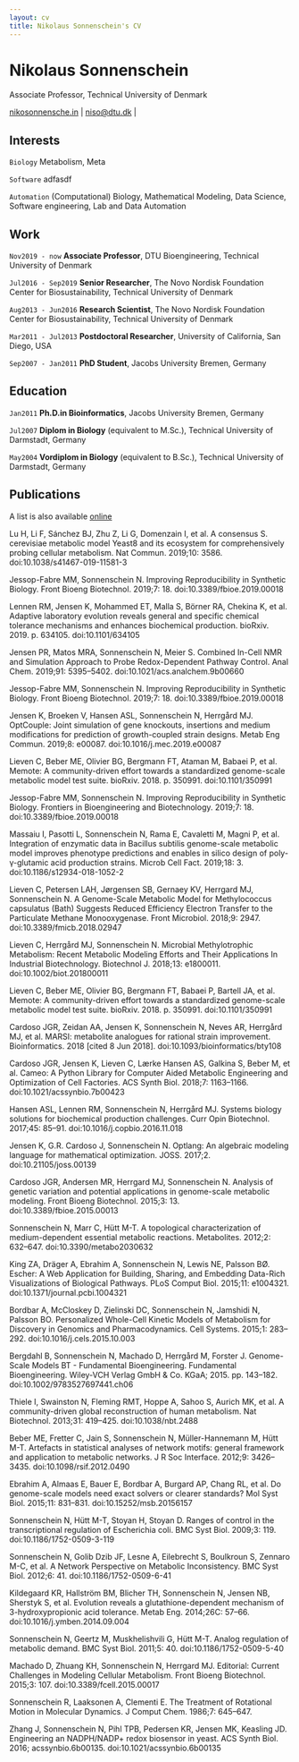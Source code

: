 ```yaml
---
layout: cv
title: Nikolaus Sonnenschein's CV
---
```

# Nikolaus Sonnenschein

Associate Professor, Technical University of Denmark

<div id="webaddress">
<a href="nikosonnensche.in">nikosonnensche.in</a>
| <a href="mailto:niso@dtu.dk">niso@dtu.dk</a>
| <a href="https://github.com/phantomas1234"><i class="fa fa-github"></i></a>
<a href="https://twitter.com/phantomas1234"><i class="fa fa-twitter"></i></a>
<a href="https://dk.linkedin.com/in/nikosonnenschein"><i class="fa fa-linkedin"></i></a>
<a href="http://scholar.google.dk/citations?user=8RqKcm0AAAAJ&hl=en"><i class="fa fa-graduation-cap"></i></a>
<a href="mailto:niko.sonnenschein@gmail.com"><i class="fa fa-envelope"></i></a>
</div>

## Interests

`Biology` Metabolism, Meta

`Software` adfasdf

`Automation`
(Computational) Biology, Mathematical Modeling, Data Science, Software engineering, Lab and Data Automation

## Work

`Nov2019 - now`
__Associate Professor__, DTU Bioengineering, Technical University of Denmark

`Jul2016 - Sep2019`
__Senior Researcher__, The Novo Nordisk Foundation Center for Biosustainability, Technical University of Denmark

`Aug2013 - Jun2016`
__Research Scientist__, The Novo Nordisk Foundation Center for Biosustainability, Technical University of Denmark

`Mar2011 - Jul2013`
__Postdoctoral Researcher__, University of California, San Diego, USA

`Sep2007 - Jan2011`
__PhD Student__, Jacobs University Bremen, Germany

## Education

`Jan2011`
__Ph.D.in Bioinformatics__, Jacobs University Bremen, Germany

`Jul2007`
__Diplom in Biology__ (equivalent to M.Sc.), Technical University of Darmstadt, Germany

`May2004`
__Vordiplom in Biology__ (equivalent to B.Sc.), Technical University of Darmstadt, Germany


## Publications

A list is also available [online](http://scholar.google.co.uk/citations?user=LTOTl0YAAAAJ)

Lu H, Li F, Sánchez BJ, Zhu Z, Li G, Domenzain I, et al. A consensus S. cerevisiae metabolic model Yeast8 and its ecosystem for comprehensively probing cellular metabolism. Nat Commun. 2019;10: 3586. doi:10.1038/s41467-019-11581-3

Jessop-Fabre MM, Sonnenschein N. Improving Reproducibility in Synthetic Biology. Front Bioeng Biotechnol. 2019;7: 18. doi:10.3389/fbioe.2019.00018

Lennen RM, Jensen K, Mohammed ET, Malla S, Börner RA, Chekina K, et al. Adaptive laboratory evolution reveals general and specific chemical tolerance mechanisms and enhances biochemical production. bioRxiv. 2019. p. 634105. doi:10.1101/634105

Jensen PR, Matos MRA, Sonnenschein N, Meier S. Combined In-Cell NMR and Simulation Approach to Probe Redox-Dependent Pathway Control. Anal Chem. 2019;91: 5395–5402. doi:10.1021/acs.analchem.9b00660

Jessop-Fabre MM, Sonnenschein N. Improving Reproducibility in Synthetic Biology. Front Bioeng Biotechnol. 2019;7: 18. doi:10.3389/fbioe.2019.00018

Jensen K, Broeken V, Hansen ASL, Sonnenschein N, Herrgård MJ. OptCouple: Joint simulation of gene knockouts, insertions and medium modifications for prediction of growth-coupled strain designs. Metab Eng Commun. 2019;8: e00087. doi:10.1016/j.mec.2019.e00087

Lieven C, Beber ME, Olivier BG, Bergmann FT, Ataman M, Babaei P, et al. Memote: A community-driven effort towards a standardized genome-scale metabolic model test suite. bioRxiv. 2018. p. 350991. doi:10.1101/350991

Jessop-Fabre MM, Sonnenschein N. Improving Reproducibility in Synthetic Biology. Frontiers in Bioengineering and Biotechnology. 2019;7: 18. doi:10.3389/fbioe.2019.00018

Massaiu I, Pasotti L, Sonnenschein N, Rama E, Cavaletti M, Magni P, et al. Integration of enzymatic data in Bacillus subtilis genome-scale metabolic model improves phenotype predictions and enables in silico design of poly-γ-glutamic acid production strains. Microb Cell Fact. 2019;18: 3. doi:10.1186/s12934-018-1052-2

Lieven C, Petersen LAH, Jørgensen SB, Gernaey KV, Herrgard MJ, Sonnenschein N. A Genome-Scale Metabolic Model for Methylococcus capsulatus (Bath) Suggests Reduced Efficiency Electron Transfer to the Particulate Methane Monooxygenase. Front Microbiol. 2018;9: 2947. doi:10.3389/fmicb.2018.02947

Lieven C, Herrgård MJ, Sonnenschein N. Microbial Methylotrophic Metabolism: Recent Metabolic Modeling Efforts and Their Applications In Industrial Biotechnology. Biotechnol J. 2018;13: e1800011. doi:10.1002/biot.201800011

Lieven C, Beber ME, Olivier BG, Bergmann FT, Babaei P, Bartell JA, et al. Memote: A community-driven effort towards a standardized genome-scale metabolic model test suite. bioRxiv. 2018. p. 350991. doi:10.1101/350991

Cardoso JGR, Zeidan AA, Jensen K, Sonnenschein N, Neves AR, Herrgård MJ, et al. MARSI: metabolite analogues for rational strain improvement. Bioinformatics. 2018 [cited 8 Jun 2018]. doi:10.1093/bioinformatics/bty108

Cardoso JGR, Jensen K, Lieven C, Lærke Hansen AS, Galkina S, Beber M, et al. Cameo: A Python Library for Computer Aided Metabolic Engineering and Optimization of Cell Factories. ACS Synth Biol. 2018;7: 1163–1166. doi:10.1021/acssynbio.7b00423

Hansen ASL, Lennen RM, Sonnenschein N, Herrgård MJ. Systems biology solutions for biochemical production challenges. Curr Opin Biotechnol. 2017;45: 85–91. doi:10.1016/j.copbio.2016.11.018

Jensen K, G.R. Cardoso J, Sonnenschein N. Optlang: An algebraic modeling language for mathematical optimization. JOSS. 2017;2. doi:10.21105/joss.00139

Cardoso JGR, Andersen MR, Herrgard MJ, Sonnenschein N. Analysis of genetic variation and potential applications in genome-scale metabolic modeling. Front Bioeng Biotechnol. 2015;3: 13. doi:10.3389/fbioe.2015.00013

Sonnenschein N, Marr C, Hütt M-T. A topological characterization of medium-dependent essential metabolic reactions. Metabolites. 2012;2: 632–647. doi:10.3390/metabo2030632

King ZA, Dräger A, Ebrahim A, Sonnenschein N, Lewis NE, Palsson BØ. Escher: A Web Application for Building, Sharing, and Embedding Data-Rich Visualizations of Biological Pathways. PLoS Comput Biol. 2015;11: e1004321. doi:10.1371/journal.pcbi.1004321

Bordbar A, McCloskey D, Zielinski DC, Sonnenschein N, Jamshidi N, Palsson BO. Personalized Whole-Cell Kinetic Models of Metabolism for Discovery in Genomics and Pharmacodynamics. Cell Systems. 2015;1: 283–292. doi:10.1016/j.cels.2015.10.003

Bergdahl B, Sonnenschein N, Machado D, Herrgård M, Forster J. Genome-Scale Models BT - Fundamental Bioengineering. Fundamental Bioengineering. Wiley-VCH Verlag GmbH & Co. KGaA; 2015. pp. 143–182. doi:10.1002/9783527697441.ch06

Thiele I, Swainston N, Fleming RMT, Hoppe A, Sahoo S, Aurich MK, et al. A community-driven global reconstruction of human metabolism. Nat Biotechnol. 2013;31: 419–425. doi:10.1038/nbt.2488

Beber ME, Fretter C, Jain S, Sonnenschein N, Müller-Hannemann M, Hütt M-T. Artefacts in statistical analyses of network motifs: general framework and application to metabolic networks. J R Soc Interface. 2012;9: 3426–3435. doi:10.1098/rsif.2012.0490

Ebrahim A, Almaas E, Bauer E, Bordbar A, Burgard AP, Chang RL, et al. Do genome-scale models need exact solvers or clearer standards? Mol Syst Biol. 2015;11: 831–831. doi:10.15252/msb.20156157

Sonnenschein N, Hütt M-T, Stoyan H, Stoyan D. Ranges of control in the transcriptional regulation of Escherichia coli. BMC Syst Biol. 2009;3: 119. doi:10.1186/1752-0509-3-119

Sonnenschein N, Golib Dzib JF, Lesne A, Eilebrecht S, Boulkroun S, Zennaro M-C, et al. A Network Perspective on Metabolic Inconsistency. BMC Syst Biol. 2012;6: 41. doi:10.1186/1752-0509-6-41

Kildegaard KR, Hallström BM, Blicher TH, Sonnenschein N, Jensen NB, Sherstyk S, et al. Evolution reveals a glutathione-dependent mechanism of 3-hydroxypropionic acid tolerance. Metab Eng. 2014;26C: 57–66. doi:10.1016/j.ymben.2014.09.004

Sonnenschein N, Geertz M, Muskhelishvili G, Hütt M-T. Analog regulation of metabolic demand. BMC Syst Biol. 2011;5: 40. doi:10.1186/1752-0509-5-40

Machado D, Zhuang KH, Sonnenschein N, Herrgard MJ. Editorial: Current Challenges in Modeling Cellular Metabolism. Front Bioeng Biotechnol. 2015;3: 107. doi:10.3389/fcell.2015.00017

Sonnenschein R, Laaksonen A, Clementi E. The Treatment of Rotational Motion in Molecular Dynamics. J Comput Chem. 1986;7: 645–647.

Zhang J, Sonnenschein N, Pihl TPB, Pedersen KR, Jensen MK, Keasling JD. Engineering an NADPH/NADP+ redox biosensor in yeast. ACS Synth Biol. 2016; acssynbio.6b00135. doi:10.1021/acssynbio.6b00135


<!-- ### Footer

Last updated: October 2019 -->


